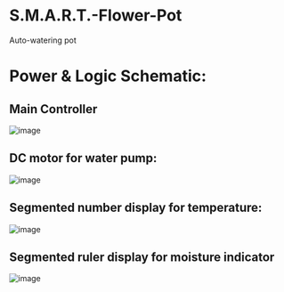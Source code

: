 # S.M.A.R.T.-Flower-Pot
Auto-watering pot


# Power & Logic Schematic:

## Main Controller 
![image](https://user-images.githubusercontent.com/31997587/202823429-de6e267f-aff8-4a38-a13e-3092dc41f192.png)

## DC motor for water pump:
![image](https://user-images.githubusercontent.com/31997587/202823557-d8318cda-501f-404d-bfe6-115e5b00f6e9.png)

## Segmented number display for temperature:
![image](https://user-images.githubusercontent.com/31997587/202823733-25bb4f40-c633-4963-a4b3-c3345d263377.png)

## Segmented ruler display for moisture indicator
![image](https://user-images.githubusercontent.com/31997587/202824099-08c4de6e-b264-4c64-a865-ed60f867ee5f.png)
